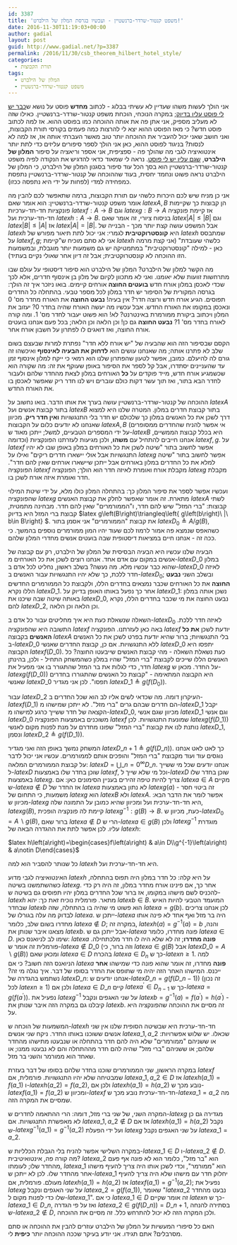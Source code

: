```yaml
---
id: 3387
title: 'משפט קנטור-שרדר-ברנשטיין - ועכשיו בגרסת המלון של הילברט!'
date: 2016-11-30T11:19:03+00:00
author: gadial
layout: post
guid: http://www.gadial.net/?p=3387
permalink: /2016/11/30/csb_theorem_hilbert_hotel_style/
categories:
  - תורת הקבוצות
tags:
  - המלון של הילברט
  - משפט קנטור-שרדר-ברנשטיין
---
```

אני הולך לעשות משהו שעדיין לא עשיתי בבלוג - לכתוב **מחדש** פוסט על נושא ש[כבר יש לי פוסט עליו בדיוק](http://www.gadial.net/2012/01/21/cantor_schroeder-_bernstein_theorem/); במקרה הנוכחי, הוכחת משפט קנטור-שרדר-ברנשטיין. כאילו שזה לא מעליב מספיק, אני אתן פה את אותה ההוכחה כמו בפוסט ההוא. אז למה לכתוב פוסט חדש? כי מאז הפוסט ההוא יצא לי להרצות כמה פעמים בקורסי תורת הקבוצות, ואני חושב שאני יכול להעביר את ההוכחה יותר טוב מאשר העברתי אותה אז, אז למה לא לנסות? בניגוד לפוסט ההוא, כאן אני הולך לספר סיפורים עליזים כדי לתת יותר אינטואיציה לגבי מה שהולך פה - ספציפית, אני אספר וריאציה על סיפור **המלון של הילברט**, [שגם עליו יש לי פוסט](http://www.gadial.net/2010/11/08/hilberts_hotel/). נראה לי שמאוד כדאי להדגיש את הנקודה לפיה משפט קנטור-שרדר-ברנשטיין הוא בסך הכל עוד סיפור בסגנון המלון של הילברט, כי המלון של הילברט נראה פשוט ונחמד יחסית, בעוד שההוכחה של קנטור-שרדר-ברנשטיין נתפסת כמפחידה למדי (לפחות על ידי היא נתפסה ככזו).

אני כן מניח שיש לכם היכרות כלשהי עם תורת הקבוצות, ברמה שתאפשר לכם להבין מה אומר משפט קנטור-שרדר-ברנשטיין: הוא אומר שאם $latex A,B$ הן קבוצות כך שקיימות פונקציות חד-חד-ערכיות $latex f:A\to B$ וגם $latex g:B\to A$ אז קיימת פונקציה חד-חד-ערכית ועל $latex h:A\to B$. בניסוח ציורי, זה אומר שאם $latex \left|A\right|\le\left|B\right|$ וגם $latex \left|B\right|\le\left|A\right|$ אז $latex \left|A\right|=\left|B\right|$. אבל המשפט עושה קצת יותר מכך - הבנייה של $latex h$ היא **קונסטרוקטיבית** לגמרי: אני יכול לתת תיאור מפורש של $latex h$ שמתבסס על $latex f,g$; אני לא סתם מוכיח ש"קיימת $latex h$ כלשהי שעובדת" (אני קצת מרמה כאן - למילה "קונסטרוקטיבית" במתמטיקה יש גם משמעות יותר מוגבלת, ובמשמעות הזו ההוכחה לא קונסטרוקטיבית; אבל זה דיון אחר שאולי נקיים בעתיד).

מה הקשר למלון של הילברט? המלון של הילברט הוא סיפור דיסטופי על עולם שבו מתרחשות זוועות שלא יאומנו. ואני לא מתכוון לקיום של מלון בן אינסוף חדרים, אלא לכך שכדי לאכסן במלון אורח חדש **בועטים החוצה** אורחים קיימים. בואו ניזכר איך זה הולך: בגרסה המקורית של הסיפור יש חדר במלון לכל מספר טבעי. בהתחלה כל החדרים תפוסים. הגיע אורח חדש ורוצה חדר? אין בעיה! **נבעט החוצה** את האורח מחדר מס' 0 ונאכסן במקומו את האורח החדש. אבל עכשיו מה יעשה האורח שהיה בחדר 0? יעזוב את המלון ויכתוב ביקורת ממורמרת באינטרנט? לא! הוא פשוט יעבור לחדר מס' 1. ומה קורה לאורח בחדר מס' 1? **נבעט החוצה** גם כן! וכן הלאה וכן הלאה; בכל פעם אנחנו בועטים אורח החוצה, ואז דואגים לו לפתרון על חשבון אורח אחר.

הקסם שבסיפור הזה הוא שהבעיה של "יש אורח ללא חדר" נפתרת למרות שבעצם בשום שלב לא פתרנו אותה; מה שאנחנו עושים הוא **לדחוק את הבעיה לאינסוף** ואיכשהו זה גורם לה להיעלם. כמובן, אפשר לטעון שהפתרון שלנו הוא רמאי כי ייקח למלון אינסוף זמן עד שהעניינים יסתדרו, אבל קל לספר את הסיפור באופן שעוקף את זה: מה שקורה הוא שכשמגיע אורח חדש, מייד פוקדים על **כל** האורחים במלון לצאת מהחדר שלהם ולעבור לחדר הבא בתור, ואז תוך עשר דקות כולם עוברים ויש לנו חדר ריק שאפשר לאכסן בו את האורח החדש.

ההוכחה של קנטור-שרדר-ברנשטיין עושה בערך את אותו הדבר. בואו נחשוב על $latex A$ בתור קבוצת אנשים ועל $latex B$ בתור קבוצת חדרים במלון. המטרה שלנו היא למצוא דרך לשכן את כל האנשים במלון כך שלכולם יש חדר בלי התנגשויות **ואין חדר ריק**. מכיוון שאנחנו לא יודעים כלום על הקבוצות $latex A,B$ (אי אפשר להניח שהחדרים ממסופרים על ידי המספרים הטבעיים, למשל; ייתכן מאוד ש-$latex B$ היא בכלל קבוצת הממשיים, וכדומה) אנחנו חייבים להתחיל עם **משהו**, ולכן מגיעות לעזרתנו הפונקציות $latex f,g$. על $latex f$ אפשר לחשוב בתור "שיטה לשכן את כל האורחים במלון באופן שבו לא יהיו התנגשויות אבל אולי יישארו חדרים ריקים" ואילו על $latex g$ אפשר לחשוב בתור "שיטה למלא את כל החדרים במלון באורחים אבל ייתכן שיישארו אורחים שאין להם חדר". הפונקציה $latex f$ מקבלת אורח ואומרת לאיזה חדר הוא הולך; הפונקציה $latex g$ מקבלת חדר ואומרת איזה אורח לשכן בו.

ועכשיו אפשר לספר את סיפור המלון כך: בהתחלה המלון כולו מלא, על ידי שיטת המילוי שהפונקציה $latex g$ מתארת. זה אומר שאפשר לחלק את קבוצת האנשים $latex A$ לשתי קבוצות: "ברי המזל" שיש להם חדר, ו"הממורמרים" שאין להם חדר. מבחינה מתמטית, קבוצת ברי המזל היא בדיוק $latex g\left(B\right)\triangleq\left\{ g\left(b\right)\ |\ b\in B\right\} $. את קבוצת "הממורמרים" אני אסמן בתור $latex D_{0}\triangleq A/g\left(B\right)$, כשהאפס שנמצא פה אמור לרמוז לכם שעוד יהיו המון ממורמרים נוספים בהמשך. כי ככה זה - אנחנו חיים במציאות דיסטופית שבה בועטים אנשים מחדרי המלון שלהם.

הבעיה שלנו עכשיו היא הבעיה הבסיסית של המלון של הילברט, רק עם קבוצה של אנשים במקום עם אדם אחד. אנחנו רוצים לשכן את כל האורחים מ-$latex D\_{0}$ במלון שהוא כבר עכשיו מלא. מה נעשה? בשלב ראשון, נחליט לכל אדם ב-$latex D\_{0}$ לאיזה חדר ללכת, כך שלא יהיו התנגשויות עבור האנשים ב-$latex D_{0}$; ובשלב השני **נבעט החוצה** את כל האורחים שכבר נמצאים בחדרים הללו, ולקבוצת כל הממורמרים החדשים הללו נקרא $latex D\_{1}$. אחר כך נפעל באותו האופן בדיוק על $latex D\_{1}$: נשכן אותה במלון באותה שיטה שבה שיכנו את $latex D\_{0}$, נבעט החוצה את מי שכבר בחדרים הללו, נקרא להם $latex D\_{2}$, וכן הלאה וכן הלאה.

השאלה שנשאלת כעת היא איך מחליטים עבור כל אדם ב-$latex D_{0}$ לאיזה חדר ללכת. התשובה היא שהפונקציה $latex f$ באה כאן לעזרתנו. הפונקציה $latex f$ יודעת לשכן **את כל האנשים** בקבוצה $latex A$ בלי התנגשויות; ברור שהיא יודעת בפרט לשכן את כל האנשים ב-$latex D\_{0}$ ללא התנגשויות. אם כן, קבוצת החדרים שאנשי $latex D\_{0}$ יתפסו היא הקבוצה $latex f\left(D\_{0}\right)$. כעת נשאלת השאלה - מהי קבוצת האנשים שייבעטו החוצה? כל האנשים הללו שייכים לקבוצת "ברי המזל" שהיו במלון כשהמשחק התחיל - ולכן, בהינתן חדר, כדי לגלות את בר המזל שהתגורר בו אני מפעיל את $latex g$ על החדר. מכאן ש-$latex g\left(f\left(D\_{0}\right)\right)$ היא הקבוצה המתאימה - "קבוצת כל האנשים שהתגוררו בחדרים שאנשי $latex D\_{0}$ תפסו". לכן אני מגדיר $latex D\_{1}\triangleq g\left(f\left(D_{0}\right)\right)$.

עבור $latex D\_{2}$ העיקרון דומה. מה שכדאי לשים אליו לב הוא שכל החדרים ב-$latex f\left(D\_{1}\right)$ הם חדרים שבהם גרים "ברי מזל". לא ייתכן שמישהו מ-$latex D\_{1}$ יקבל הקצאה של חדר ששייך כרגע למישהו מ-$latex D\_{0}$, מכיוון שגם אנשי $latex D\_{1}$ וגם אנשי $latex D\_{0}$ משוכנים באמצעות הפונקציה $latex f$ שמונעת התנגשויות. לכן $latex g\left(f\left(D\_{1}\right)\right)$ נותנת לנו את קבוצת "ברי המזל" שפונו מחדרם על מנת לפנות מקום לאנשי $latex D\_{1}$, ונסמן $latex D\_{2}\triangleq g\left(f\left(D\_{1}\right)\right)$.

המשחק נמשך באופן הזה ואני מגדיר $latex D\_{n+1}\triangleq g\left(f\left(D\_{n}\right)\right)$. כך לאט לאט אנחנו נוגסים עוד ועוד מקבוצת "ברי המזל" והופכים אותם לממורמרים. עכשיו אני יכול לדבר על קבוצת הממורמרים המלאה: $latex D=\bigcup\_{n=0}^{\infty}D\_{n}$. אנחנו יודעים שכל מי ששייך ל-$latex D$ שוכן בחדר שלו באמצעות $latex f$, וכל מי שלא שייך ל-$latex D$ שוכן בחדר שלו באמצעות $latex g$. צריך להיות טיפה זהירים בעניין הסימונים כאן: אם $latex a\in A$ מקיים ש-$latex a\notin D$ אז החדר של $latex a$ לא נתון באמצעות $latex g\left(a\right)$ - זה ביטוי חסר משמעות, כי התחום של $latex g$ הוא $latex B$ ולא $latex A$. אפשר לומר את הדבר הבא: מכיוון ש-$latex g$ היא חד-חד-ערכית ועל ומכיוון שהיא כמובן על התמונה שלה, $latex g\left(B\right)$, קיימת לה פונקציה הופכית $latex g^{-1}:g\left(B\right)\to B$. כעת, מכיוון ש-$latex D_{0}=A\backslash g\left(B\right)$, ברור שאם $latex a\notin D$ הרי ש-$latex a\in g\left(B\right)$ ולכן $latex g^{-1}$ מוגדרת עליו. לכן אפשר לתת את ההגדרה הבאה של $latex h$:

$latex h\left(a\right)=\begin{cases}f\left(a\right) & a\in D\\g^{-1}\left(a\right) & a\notin D\end{cases}$

כל שנותר להסביר הוא למה $latex h$ היא חד-חד-ערכית ועל.

האינטואיציה לגבי מדוע $latex h$ על היא קלה: כל חדר במלון היה תפוס בהתחלה, כשהשתמשנו בשיטה $latex g$. אחר כך, אם פינינו אורח מחדר במלון, זה היה רק כדי להכניס לשם מישהו במקומו, אז ברור שכל החדרים במלון יהיו תפוסים גם בשיטה ש-$latex h$ מתאר. פורמלית נוכיח זאת כך: יהא $latex b\in B$. המועמד הטבעי להיות האיש שבחדר $latex b$ הוא פשוט מי שהיה בו בהתחלה, שזה $latex a=g\left(b\right)$. לכן אנחנו צריכים לבדוק מה עלה בגורלו של $latex a$. ייתכן ש-$latex a$ היה בר מזל ואף אחד לא פינה אותו מחדרו בשום שלב, כלומר $latex a\notin D$; במקרה זה, $latex h\left(a\right)=g^{-1}\left(a\right)=b$ והנה, מצאנו איבר שנותן את $latex b$. אבל ייתכן גם ש-$latex a$ פונה מחדרו, כלומר $latex a\in D$. שימו לב לניואנס כאן: $latex a$ **פונה מחדרו**; זה לא שלא היה לו חדר מלכתחילה. פורמלית זה אומר ש-$latex a\notin D\_{0}$ (וזה ברור, כי $latex a\in g\left(B\right)$ אבל $latex D\_{0}=A\backslash g\left(B\right)$) ומכאן שאם $latex a\in D$ בהכרח $latex a\in D_{n}$ כך ש-$latex n\ge1$. למה הניואנס הזה חשוב? כי אם $latex a$ **פונה** מחדרו, זה אומר שהוא פונה כדי שמישהו **אחר** ייכנס. המישהו האחר הזה יהיה מי שתופס את החדר בסופו של דבר. איך נגלה מי זה? נשתמש בהגדרה של $latex D\_{n}$: אנחנו יודעים ש-$latex D\_{n}=g\left(f\left(D\_{n-1}\right)\right)$ (זה נכון לכל $latex n\ge1$) ולכן אם $latex a\in D\_{n}$ קיים $latex a^{\prime}\in D_{n-1}$ כך ש-$latex a=g\left(f\left(a^{\prime}\right)\right)$. נפעיל את $latex g^{-1}$ על שני האגפים ונקבל $latex b=g^{-1}\left(a\right)=f\left(a^{\prime}\right)=h\left(a^{\prime}\right)$ - קיבלנו גם במקרה הזה איבר שנותן את $latex b$. זה מסיים את ההוכחה שהפונקציה היא על.

המשמעות של הוכחה ש-$latex h$ חד-חד-ערכית היא שבשיטה הסופית שלנו אין שני אנשים ששוכנו באותו החדר. ניקח שני אנשים $latex a\_{1},a\_{2}$ שכאלו. יש שלוש אפשרויות: או ששניהם "ממורמרים" שלא היה להם חדר בהתחלה או שנבעטו מתישהו מהחדר שלהם; או ששניהם "ברי מזל" שהיה להם חדר מההתחלה והם לא נבעטו ממנו; או שאחד הוא ממורמר והשני בר מזל.

במקרה הראשון, שני הממורמרים שוכנו בחדר שלהם בסופו של דבר בעזרת $latex f$ שמבטיחה שלא יהיו התנגשויות. פורמלית, אם $latex a\_{1},a\_{2}\in D$ אז $latex h\left(a\_{1}\right)=f\left(a\_{1}\right)$ ו-$latex h\left(a\_{2}\right)=f\left(a\_{2}\right)$, ולכן אם $latex h\left(a\_{1}\right)=h\left(a\_{2}\right)$ נובע מכך ש-$latex f\left(a\_{1}\right)=f\left(a\_{2}\right)$ ומכיוון ש-$latex f$ חד-חד-ערכית נובע מכך ש-$latex a\_{1}=a\_{2}$ מה שמסיים את המקרה הזה.

המקרה השני, של שני ברי מזל, דומה: הרי ההתאמה לחדרים ש-$latex g$ מגדירה גם כן לא מאפשרת התנגשויות. אם $latex a\_{1},a\_{2}\notin D$ אז אם $latex h\left(a\_{1}\right)=h\left(a\_{2}\right)$ נקבל ש-$latex g^{-1}\left(a\_{1}\right)=g^{-1}\left(a\_{2}\right)$ ועל ידי הפעלת $latex g$ על שני האגפים נקבל $latex a\_{1}=a\_{2}$.

במקרה השלישי אפשר להניח בלי הגבלת הכלליות ש-$latex a\_{1}\in D$ ו-$latex a\_{2}\notin D$. מה קורה פה, אינטואיטיבית? $latex a\_{2}$ הוא "בר מזל", כלומר הוא לא פונה אף פעם מהחדר שלו; לעומתו, $latex a\_{1}$ הוא "ממורמר", וכדי לשכן אותו היה צריך להעיף מישהו אחר מהחדר שלו. לכן לא ייתכן ש-$latex a\_{1}$ יחלוק חדר עם מישהו שלא היה צריך להעיף מעולם. פורמלית, אם $latex h\left(a\_{1}\right)=h\left(a\_{2}\right)$ אז $latex f\left(a\_{1}\right)=g^{-1}\left(a\_{2}\right)$; נפעיל את $latex g$ על שני האגפים ונקבל $latex a\_{2}=g\left(f\left(a\_{1}\right)\right)$, שאומר "$latex a\_{2}$ נבעט מהחדר שלו כדי לפנות מקום ל-$latex a\_{1}$". כי אם $latex a\_{1}\in D$ זה אומר שקיים $latex n$ כך ש-$latex a\_{1}\in D\_{n}$, ואז על פי הגדרה $latex a\_{2}\in g\left(f\left(D\_{n}\right)\right)=D\_{n+1}$, בסתירה להנחה ש-$latex a\_{2}\notin D$, ולכן המקרה הזה לא יכול להתרחש כלל. זה מסיים את ההוכחה.

האם כל סיפורי המעשיות על המלון של הילברט עוזרים להבין את ההוכחה או סתם מסרבלים? אתם תגידו. אני יודע בעיקר שככה ההוכחה יותר **כיפית** לי.